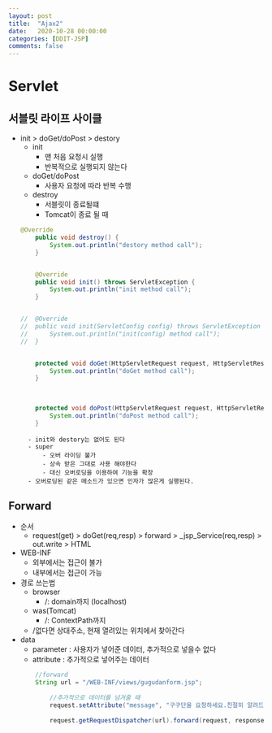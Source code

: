```yaml
---
layout: post
title:  "Ajax2"
date:   2020-10-28 00:00:00
categories: [DDIT-JSP]
comments: false
---
```


# Servlet

## 서블릿 라이프 사이클
- init &gt; doGet/doPost &gt; destory
    - init
        - 맨 처음 요청시 실행
        - 반복적으로 실행되지 않는다
    - doGet/doPost
        - 사용자 요청에 따라 반복 수행
    - destroy
        - 서블릿이 종료될떄
        - Tomcat이 종료 될 때
    ```java
    @Override
        public void destroy() {
            System.out.println("destory method call");
        }


        @Override
        public void init() throws ServletException {
            System.out.println("init method call");
        }


    //	@Override
    //	public void init(ServletConfig config) throws ServletException {
    //		System.out.println("init(config) method call");
    //	}


        protected void doGet(HttpServletRequest request, HttpServletResponse response) throws ServletException, IOException {
            System.out.println("doGet method call");
        }

        
        
        protected void doPost(HttpServletRequest request, HttpServletResponse response) throws ServletException, IOException {
            System.out.println("doPost method call");
        }
    ```
        - init와 destory는 없어도 된다
        - super
            - 오버 라이딩 불가
            - 상속 받은 그대로 사용 해야한다
            - 대신 오버로딩을 이용하여 기능을 확장
        - 오버로딩된 같은 메소드가 있으면 인자가 많은게 실행된다.


## Forward
- 순서
    - request(get) &gt; doGet(req,resp) &gt; forward &gt; _jsp_Service(req,resp) &gt; out.write	&gt; HTML  
- WEB-INF 
    - 외부에서는 접근이 불가
    - 내부에서는 접근이 가능
- 경로 쓰는법
    - browser
        - /: domain까지 (localhost)
    - was(Tomcat)
        - /: ContextPath까지 
    - /없다면 상대주소, 현재 열려있는 위치에서 찾아간다
- data
    - parameter : 사용자가 넣어준 데이터, 추가적으로 넣을수 없다
    - attribute : 추가적으로 넣어주는 데이터 
    ```java
        //forward
        String url = "/WEB-INF/views/gugudanform.jsp";
            
            //추가적으로 데이터를 넘겨줄 때
            request.setAttribute("message", "구구단을 요청하세요.친절히 알려드릴께요.");
            
            request.getRequestDispatcher(url).forward(request, response);
    ```
